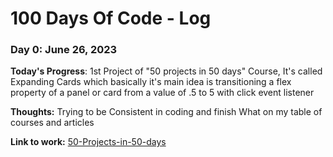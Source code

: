 # 100 Days Of Code - Log

### Day 0: June 26, 2023

**Today's Progress**: 1st Project of "50 projects in 50 days" Course, It's called Expanding Cards which basically it's main idea is transitioning a flex property of a panel or card from a value of .5 to 5 with click event listener


**Thoughts:** Trying to be Consistent in coding and finish What on my table of courses and articles

**Link to work:** [50-Projects-in-50-days](https://github.com/alishata128/50-projects-in-50-days)
